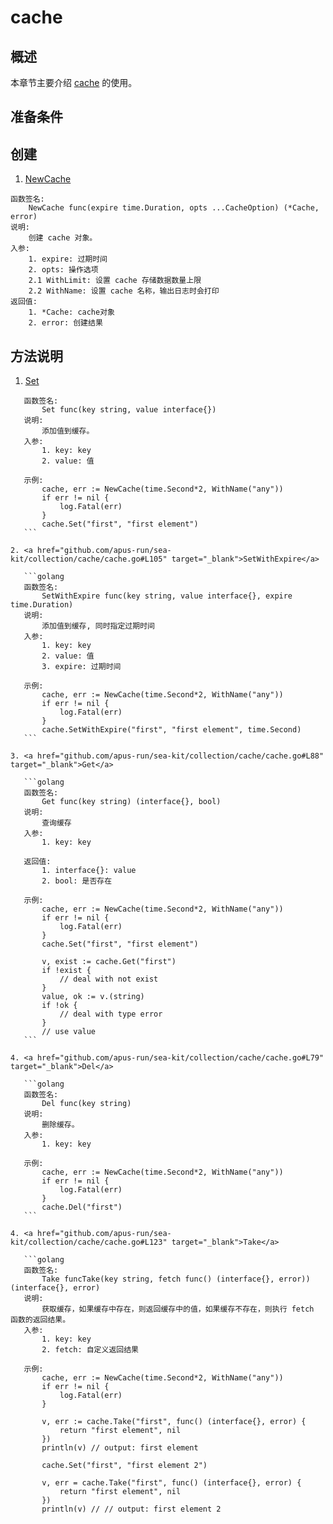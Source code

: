 # cache

## 概述

本章节主要介绍 <a href="github.com/apus-run/sea-kit/collection/cache/cache.go#L30" target="_blank">cache</a> 的使用。

## 准备条件

## 创建

1. <a href="github.com/apus-run/sea-kit/collection/cache/cache.go#L44" target="_blank">NewCache</a>

```golang
函数签名: 
    NewCache func(expire time.Duration, opts ...CacheOption) (*Cache, error) 
说明: 
    创建 cache 对象。
入参:
    1. expire: 过期时间
    2. opts: 操作选项
    2.1 WithLimit: 设置 cache 存储数据数量上限
    2.2 WithName: 设置 cache 名称，输出日志时会打印
返回值:
    1. *Cache: cache对象
    2. error: 创建结果
```

## 方法说明

1. <a href="github.com/apus-run/sea-kit/collection/cache/cache.go#L100" target="_blank">Set</a>

 ```golang
	函数签名: 
		Set func(key string, value interface{}) 
	说明: 
		添加值到缓存。
	入参:
		1. key: key
		2. value: 值

	示例:
		cache, err := NewCache(time.Second*2, WithName("any"))
		if err != nil {
			log.Fatal(err)
		}
		cache.Set("first", "first element")
	```

2. <a href="github.com/apus-run/sea-kit/collection/cache/cache.go#L105" target="_blank">SetWithExpire</a>

	```golang
	函数签名: 
		SetWithExpire func(key string, value interface{}, expire time.Duration)
	说明: 
		添加值到缓存, 同时指定过期时间
	入参:
		1. key: key
		2. value: 值
		3. expire: 过期时间

	示例:
		cache, err := NewCache(time.Second*2, WithName("any"))
		if err != nil {
			log.Fatal(err)
		}
		cache.SetWithExpire("first", "first element", time.Second)
	```

3. <a href="github.com/apus-run/sea-kit/collection/cache/cache.go#L88" target="_blank">Get</a>

	```golang
	函数签名: 
		Get func(key string) (interface{}, bool)
	说明: 
		查询缓存
	入参:
		1. key: key

	返回值:
		1. interface{}: value
		2. bool: 是否存在

	示例:
		cache, err := NewCache(time.Second*2, WithName("any"))
		if err != nil {
			log.Fatal(err)
		}
		cache.Set("first", "first element")

		v, exist := cache.Get("first")
		if !exist {
			// deal with not exist
		}
		value, ok := v.(string)
		if !ok {
			// deal with type error
		}
		// use value
	```

4. <a href="github.com/apus-run/sea-kit/collection/cache/cache.go#L79" target="_blank">Del</a>

	```golang
	函数签名: 
		Del func(key string)
	说明: 
		删除缓存。
	入参:
		1. key: key

	示例:
		cache, err := NewCache(time.Second*2, WithName("any"))
		if err != nil {
			log.Fatal(err)
		}
		cache.Del("first")
	```

4. <a href="github.com/apus-run/sea-kit/collection/cache/cache.go#L123" target="_blank">Take</a>

	```golang
	函数签名: 
		Take funcTake(key string, fetch func() (interface{}, error)) (interface{}, error)
	说明: 
		获取缓存，如果缓存中存在，则返回缓存中的值，如果缓存不存在，则执行 fetch 函数的返回结果。
	入参:
		1. key: key
		2. fetch: 自定义返回结果

	示例:
		cache, err := NewCache(time.Second*2, WithName("any"))
		if err != nil {
			log.Fatal(err)
		}

		v, err := cache.Take("first", func() (interface{}, error) {
			return "first element", nil
		})
		println(v) // output: first element
		
		cache.Set("first", "first element 2")

		v, err = cache.Take("first", func() (interface{}, error) {
			return "first element", nil
		})
		println(v) // // output: first element 2
 ```
